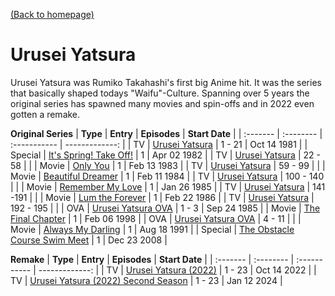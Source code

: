 [(Back to homepage)](../README.md)
# Urusei Yatsura

Urusei Yatsura was Rumiko Takahashi's first big Anime hit. It was the series that basically shaped todays "Waifu"-Culture. Spanning over 5 years the original series has spawned many movies and spin-offs and in 2022 even gotten a remake.

**Original Series**
| **Type** | **Entry** | **Episodes** | **Start Date** |
| :------- | :-------- | :----------- | -------------: |
| TV | [Urusei Yatsura](https://anilist.co/anime/1293/) | 1 - 21 | Oct 14 1981 |
| Special | [It's Spring! Take Off!](https://anilist.co/anime/1481/) | 1 | Apr 02 1982 |
| TV | [Urusei Yatsura](https://anilist.co/anime/1293/) | 22 - 58 |  |
| Movie | [Only You](https://anilist.co/anime/1920/) | 1 | Feb 13 1983 |
| TV | [Urusei Yatsura](https://anilist.co/anime/1293/) | 59 - 99 |  |
| Movie | [Beautiful Dreamer](https://anilist.co/anime/1921/) | 1 | Feb 11 1984 |
| TV | [Urusei Yatsura](https://anilist.co/anime/1293/) | 100 - 140 |  |
| Movie | [Remember My Love](https://anilist.co/anime/1922/) | 1 | Jan 26 1985 |
| TV | [Urusei Yatsura](https://anilist.co/anime/1293/) | 141 -191 |  |
| Movie | [Lum the Forever](https://anilist.co/anime/1923/) | 1 | Feb 22 1986 |
| TV | [Urusei Yatsura](https://anilist.co/anime/1293/) | 192 - 195 |  |
| OVA | [Urusei Yatsura OVA](https://anilist.co/anime/) | 1 - 3 | Sep 24 1985 |
| Movie | [The Final Chapter](https://anilist.co/anime/1924/) | 1 | Feb 06 1998 |
| OVA | [Urusei Yatsura OVA](https://anilist.co/anime/) | 4 - 11 |  |
| Movie | [Always My Darling](https://anilist.co/anime/1925/) | 1 | Aug 18 1991 |
| Special | [The Obstacle Course Swim Meet](https://anilist.co/anime/6567/) | 1 | Dec 23 2008 |

**Remake**
| **Type** | **Entry** | **Episodes** | **Start Date** |
| :------- | :-------- | :----------- | -------------: |
| TV | [Urusei Yatsura (2022)](https://anilist.co/anime/143277/) | 1 - 23 | Oct 14 2022 |
| TV | [Urusei Yatsura (2022) Second Season](https://anilist.co/anime/155645/) | 1 - 23 | Jan 12 2024 |